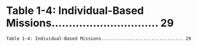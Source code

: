 # Table 1-4: Individual-Based Missions............................... 29

```
Table 1-4: Individual-Based Missions............................... 29

```
